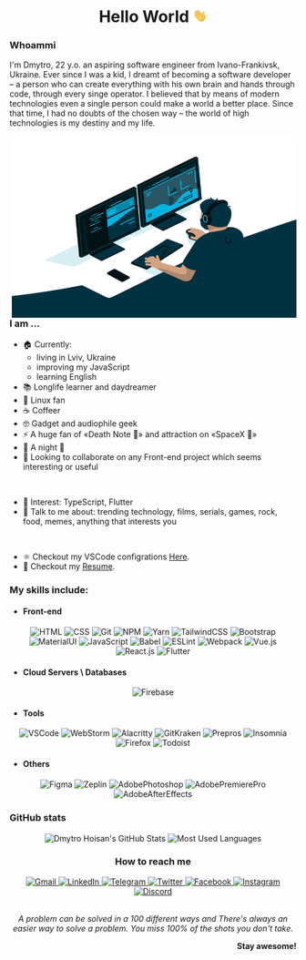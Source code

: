 <div align="center">

# **Hello World <img src="https://github.com/san616mofo/san616mofo/blob/main/assets/waving-hand.gif?raw=true" width="25px">**
</div>

### **Whoammi**
I'm Dmytro, 22 y.o. an aspiring software engineer from Ivano-Frankivsk, Ukraine. Ever since I was a kid, I dreamt of becoming a software developer – a person who can create everything with his own brain and hands through code, through every singe operator. I believed that by means of modern technologies even a single person could make a world a better place. Since that time, I had no doubts of the chosen way – the world of high technologies is my destiny and my life.

<img align="right" src="https://github.com/san616mofo/san616mofo/blob/main/assets/code-man.gif?raw=true" width="500px" height="320px" alt="code-man"/>

### **I am …**
- 🏠 Currently:
  - living in Lviv, Ukraine
  - improving my JavaScript
  - learning English
- 📚 Longlife learner and daydreamer
- 🐧 Linux fan
- ☕️ Сoffeer
- 🤓 Gadget and audiophile geek
- ⚡️ A huge fan of «Death Note 🍎» and attraction on «SpaceX 🚀»
- 🌙 A night 🦉
- 👯 Looking to collaborate on any Front-end project which seems interesting or useful

<br/>

- 🤔 Interest: TypeScript, Flutter
- 💬 Talk to me about: trending technology, films, serials, games, rock, food, memes, anything that interests you

<br/>

- ⚛️ Checkout my VSCode configrations [Here](https://gist.github.com/san616mofo/039b1dc5a7cdcb007ab3691814d53130).
- 📝 Checkout my [Resume](https://github.com/san616mofo/san616mofo/blob/main/resume.pdf).

### **My skills include:**
- #### **Front-end**
<div  align="center">

![HTML](https://img.shields.io/badge/-HTML-090909?style=for-the-badge&logo=HTML5&logoColor=dd4b25)
![CSS](https://img.shields.io/badge/-CSS-090909?style=for-the-badge&logo=CSS3&logoColor=254bdd)
![Git](https://img.shields.io/badge/-Git-090909?style=for-the-badge&logo=Git&logoColor=e94e31)
![NPM](https://img.shields.io/badge/-NPM-090909?style=for-the-badge&logo=NPM&logoColor=c53635)
![Yarn](https://img.shields.io/badge/-Yarn-090909?style=for-the-badge&logo=Yarn&logoColor=2b8ab5)
![TailwindCSS](https://img.shields.io/badge/-Tailwind%20CSS-090909?style=for-the-badge&logo=Tailwind-CSS&logoColor=4aacae)
![Bootstrap](https://img.shields.io/badge/-Bootstrap-090909?style=for-the-badge&logo=Bootstrap&logoColor=8210f5)
![MaterialUI](https://img.shields.io/badge/-Material%E2%80%90UI-090909?style=for-the-badge&logo=Material-UI&logoColor=00abf7)
![JavaScript](https://img.shields.io/badge/-JavaScript-090909?style=for-the-badge&logo=JavaScript&logoColor=efd81d)
![Babel](https://img.shields.io/badge/-Babel-090909?style=for-the-badge&logo=Babel&logoColor=f1d53c)
![ESLint](https://img.shields.io/badge/-ESLint-090909?style=for-the-badge&logo=ESLint&logoColor=4930bd)
![Webpack](https://img.shields.io/badge/-Webpack-090909?style=for-the-badge&logo=Webpack&logoColor=8acef2)
![Vue.js](https://img.shields.io/badge/-Vue%2Ejs-090909?style=for-the-badge&logo=Vue%2Ejs&logoColor=3fb27f)
![React.js](https://img.shields.io/badge/-React%2Ejs-090909?style=for-the-badge&logo=React&logoColor=61dafb)
![Flutter](https://img.shields.io/badge/-Flutter-090909?style=for-the-badge&logo=Flutter&logoColor=51bff0)
</div>

- #### **Cloud Servers \ Databases**
<div  align="center">

![Firebase](https://img.shields.io/badge/-Firebase-090909?style=for-the-badge&logo=Firebase&logoColor=f7c52b)
</div>

- #### **Tools**
<div  align="center">

![VSCode](https://img.shields.io/badge/-Visual%20Studio%20Code-090909?style=for-the-badge&logo=Visual-Studio-Code&logoColor=23aaf2)
![WebStorm](https://img.shields.io/badge/-WebStorm-090909?style=for-the-badge&logo=WebStorm&logoColor=00ced8)
![Alacritty](https://img.shields.io/badge/-Alacritty-090909?style=for-the-badge&logo=GNU-Bash&logoColor=f76e00)
![GitKraken](https://img.shields.io/badge/-GitKraken-090909?style=for-the-badge&logo=GitKraken&logoColor=149085)
![Prepros](https://img.shields.io/badge/-Prepros-090909?style=for-the-badge&logo=Wolfram&logoColor=24cbe4)
![Insomnia](https://img.shields.io/badge/-Insomnia-090909?style=for-the-badge&logo=Insomnia&logoColor=6a59c7)
![Firefox](https://img.shields.io/badge/-Firefox-090909?style=for-the-badge&logo=Firefox-Browser&logoColor=d85e25)
![Todoist](https://img.shields.io/badge/-Todoist-090909?style=for-the-badge&logo=Todoist&logoColor=e44331)
</div>

- #### **Others**
<div  align="center">

![Figma](https://img.shields.io/badge/-Figma-090909?style=for-the-badge&logo=Figma&logoColor=f24d18)
![Zeplin](https://img.shields.io/badge/-Zeplin-090909?style=for-the-badge&logo=Azure-Pipelines&logoColor=fdbd39)
![AdobePhotoshop](https://img.shields.io/badge/-Photoshop-090909?style=for-the-badge&logo=Adobe-Photoshop&logoColor=31a8ff)
![AdobePremierePro](https://img.shields.io/badge/-Premiere%20Pro-090909?style=for-the-badge&logo=Adobe-Premiere-Pro&logoColor=e575ff)
![AdobeAfterEffects](https://img.shields.io/badge/-After%20Effects-090909?style=for-the-badge&logo=Adobe-After-Effects&logoColor=cd9fff)
</div>

### **GitHub stats**
<div align='center'>
  <img align='center' src="https://github-readme-stats.vercel.app/api?username=san616mofo&show_icons=true&count_private=true&theme=gotham" alt="Dmytro Hoisan's GitHub Stats"/>
  <img align='center' src="https://github-readme-stats.vercel.app/api/top-langs/?username=san616mofo&theme=gotham&layout=compact" alt="Most Used Languages"/>
</div>

<div  align="center">

### **How to reach me**
  <a href="mailto:nahtvandler@gmail.com" target="_blank">
    <img src="https://img.shields.io/badge/-Gmail-090909.svg?style=for-the-badge&logo=Gmail&logoColor=d54537" alt="Gmail">
  </a>
  <a href="https://www.linkedin.com/in/dmytro-hoisan-037478190" target="_blank">
    <img src="https://img.shields.io/badge/-LinkedIn-090909.svg?style=for-the-badge&logo=LinkedIn&logoColor=0077b0" alt="LinkedIn">
  </a>
  <a href="https://t.me/sebitti" target="_blank">
    <img src="https://img.shields.io/badge/-Telegram-090909.svg?style=for-the-badge&logo=Telegram&logoColor=30a4da" alt="Telegram">
  </a>
  <a href="https://twitter.com/sebitti" target="_blank">
    <img src="https://img.shields.io/badge/-Twitter-090909.svg?style=for-the-badge&logo=Twitter&logoColor=3fa6da" alt="Twitter">
  </a>
  <a href="https://www.facebook.com/dh1010011010" target="_blank">
    <img src="https://img.shields.io/badge/-Facebook-090909.svg?style=for-the-badge&logo=Facebook&logoColor=4064ac" alt="Facebook">
  </a>
  <a href="https://www.instagram.com/dmtr.san" target="_blank">
    <img src="https://img.shields.io/badge/-Instagram-090909.svg?style=for-the-badge&logo=Instagram&logoColor=d21a47" alt="Instagram">
  </a>
  <a href="https://discordapp.com/users/429788828425781248" target="_blank">
    <img src="https://img.shields.io/badge/-Discord-090909.svg?style=for-the-badge&logo=Discord&logoColor=7289da" alt="Discord">
  </a>
</div>

<br/>

<div align="center">

*A problem can be solved in a 100 different ways and There's always an easier way to solve a problem.
You miss 100% of the shots you don't take.*
</div>

<div align="right">

**Stay awesome!**
</div>
